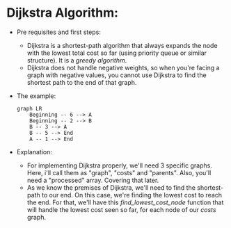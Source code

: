 # Dijkstra Algorithm:

- Pre requisites and first steps:
    - Dijkstra is a shortest-path algorithm that always expands the node with the lowest total cost so far (using priority queue or similar structure). It is a *greedy algorithm*.
    - Dijkstra does not handle negative weights, so when you're facing a graph with negative values, you cannot use Dijkstra to find the shortest path to the end of that graph.

- The example:
    ```mermaid
    graph LR
        Beginning -- 6 --> A
        Beginning -- 2 --> B
        B -- 3 --> A
        B -- 5 --> End
        A -- 1 --> End
    ```

- Explanation:
    - For implementing Dijkstra properly, we'll need 3 specific graphs. Here, i'll call them as "graph", "costs" and "parents". Also, you'll need a "processed" array. Covering that later.
    - As we know the premises of Dijkstra, we'll need to find the shortest-path to our end. On this case, we're finding the lowest cost to reach the end. For that, we'll have this *find_lowest_cost_node* function that will handle the lowest cost seen so far, for each node of our *costs* graph.
    